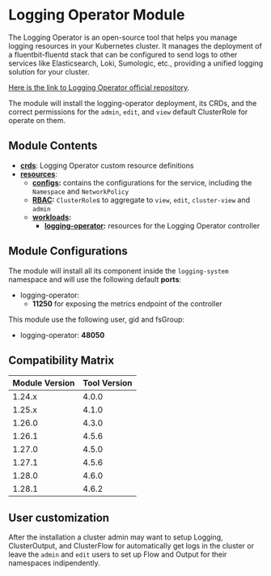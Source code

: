 # Logging Operator Module

The Logging Operator is an open-source tool that helps you manage logging resources in your Kubernetes cluster.
It manages the deployment of a fluentbit-fluentd stack that can be configured to send logs to other services
like Elasticsearch, Loki, Sumologic, etc., providing a unified logging solution for your cluster.

[Here is the link to Logging Operator official repository].

The module will install the logging-operator deployment, its CRDs, and the correct permissions for the `admin`,
`edit`, and `view` default ClusterRole for operate on them.

## Module Contents

- **[crds](./base/crds)**: Logging Operator custom resource definitions
- **[resources](./base/resources)**:
  - **[configs](./base/resources/configs):** contains the configurations for the service, including the `Namespace` and
			`NetworkPolicy`
  - **[RBAC](./base/resources/rbac):** `ClusterRole`s to aggregate to `view`, `edit`, `cluster-view` and `admin`
  - **[workloads](./base/resources/workloads):**
    - **[logging-operator](./base/resources/workloads/logging-operator):** resources for the Logging Operator controller

## Module Configurations

The module will install all its component inside the `logging-system` namespace and will use the following
default **ports**:

- logging-operator:
  - **11250** for exposing the metrics endpoint of the controller

This module use the following user, gid and fsGroup:

- logging-operator: **48050**

## Compatibility Matrix

| Module Version | Tool Version   |
|----------------|----------------|
| 1.24.x         | 4.0.0          |
| 1.25.x         | 4.1.0          |
| 1.26.0         | 4.3.0          |
| 1.26.1         | 4.5.6          |
| 1.27.0         | 4.5.0          |
| 1.27.1         | 4.5.6          |
| 1.28.0         | 4.6.0          |
| 1.28.1         | 4.6.2          |

## User customization

After the installation a cluster admin may want to setup Logging, ClusterOutput, and ClusterFlow for automatically get
logs in the cluster or leave the `admin` and `edit` users to set up Flow and Output for their namespaces indipendently.

[Here is the link to Logging Operator official repository]: https://github.com/kube-logging/logging-operator
	"Logging Operator GitHub Repository"
